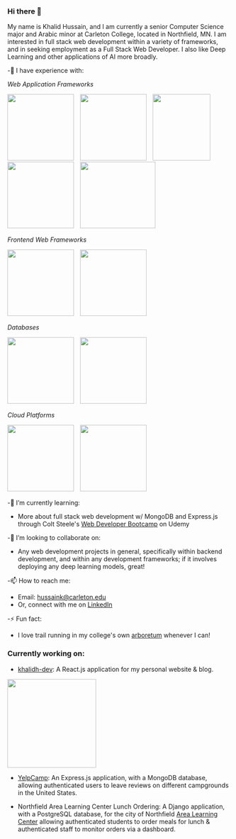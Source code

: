 ### Hi there 👋

My name is Khalid Hussain, and I am currently a senior Computer Science major and Arabic minor at Carleton College, located in Northfield, MN.  I am interested in full stack web development within a variety of frameworks, and in seeking employment as a Full Stack Web Developer. I also like Deep Learning and other applications of AI more broadly.

-🌲 I have experience with:

_Web Application Frameworks_

<a href="https://github.com/topics/react"><img src="https://user-images.githubusercontent.com/53101332/159771422-1c4e62ec-78d6-4b6d-aa08-2f91d74279f3.png" height="150px" width="150px"/></a><span>&ensp;&ensp;</span><a href="https://github.com/topics/express"><img src="https://blog.amt.in/wp-content/uploads/2017/12/e16da876-c2fd-4eb8-ae72-4b193c534938-Edited.png" height="150px"/></a><span>&ensp;&ensp;</span><a href="https://github.com/topics/node"><img src="https://logodix.com/logo/1764882.png" height="150px" width="130px"/></a><span>&ensp;&ensp;</span><a href="https://github.com/topics/django"><img src="https://miro.medium.com/max/1200/1*1OBwwxzJksMv0YDD-XmyBw.png" height="150px" width="150px"/></a><span>&ensp;&ensp;</span><a href="https://github.com/topics/flask"><img src="https://www.kindpng.com/picc/m/188-1882416_flask-python-logo-hd-png-download.png" height="150px" width="170px"/></a>  

_Frontend Web Frameworks_

<a href="https://github.com/topics/bootstrap"><img src="https://www.kindpng.com/picc/m/225-2258787_bootstrap-4-logo-png-clipart-png-download-bootstrap.png" height="150px" width="150px"/></a><span>&ensp;&ensp;</span><a href="https://tailwindcss.com/"><img src="https://encrypted-tbn0.gstatic.com/images?q=tbn:ANd9GcR0xxeQe2fRjvIQbegZz-y-HMn9JNN0sSiTTx1bXZvbjDsErD9LojB7f5pj9aPnBLeSK44&usqp=CAU" width="150px" height="150px"/></a>

_Databases_

<a href="https://github.com/topics/mongodb"><img src="https://www.pngitem.com/pimgs/m/385-3850320_png-transparent-mongodb-icon-mongodb-logo-png-download.png" height="150px" width="150px"/></a><span>&ensp;&ensp;</span><a href="https://github.com/topics/postgresql"><img src="https://encrypted-tbn0.gstatic.com/images?q=tbn:ANd9GcRY5B8GMClLqIJ2RObCTxzObLFKRYbg7fIKlCaZIOqnQhglC9o5DXT7Eg5YWNTnIidoHD4&usqp=CAU" width="150px" height="150px"/></a>

_Cloud Platforms_

<a href="https://aws.amazon.com/api-gateway/"><img src="http://addo.io/media/blog/aws-api-gateway-icon.png" height="150px" width="150px"/></a><span>&ensp;&ensp;</span><a href="https://aws.amazon.com/lambda/"><img src="https://upload.wikimedia.org/wikipedia/commons/thumb/5/5c/Amazon_Lambda_architecture_logo.svg/1200px-Amazon_Lambda_architecture_logo.svg.png" width="150px" height="150px"/></a>

-🌱 I’m currently learning:
  - More about full stack web development w/ MongoDB and Express.js through Colt Steele's [Web Developer Bootcamp](https://www.udemy.com/course/the-web-developer-bootcamp/) on Udemy

-🤝 I’m looking to collaborate on:
  - Any web development projects in general, specifically within backend development, and within any development frameworks; if it involves deploying any deep learning models, great!

-📫 How to reach me:
  - Email: hussaink@carleton.edu
  - Or, connect with me on [LinkedIn](https://www.linkedin.com/in/khalid-hussain-029970176/)

-⚡ Fun fact:
  - I love trail running in my college's own [arboretum](https://www.google.com/search?q=carleton+college+arboretum&tbm=isch&sxsrf=APq-WBvcHbGkFm_Pqfq3O7WFtYhn9gb-iQ%3A1647842034447&source=hp&biw=1280&bih=560&ei=8hI4YsTXF8KhptQP-cqTqAU&iflsig=AHkkrS4AAAAAYjghAgLYfzOTgNuuPR_IhDRJK4Ue3Lul&oq=carleton+college+arbore&gs_lcp=CgNpbWcQAxgAMgUIABCABDIECAAQGDoHCCMQ7wMQJzoICAAQgAQQsQM6CAgAELEDEIMBOgsIABCABBCxAxCDAToGCAAQCBAeUABYhBdg0B1oAHAAeACAAZABiAG4EJIBBDIwLjOYAQCgAQGqAQtnd3Mtd2l6LWltZw&sclient=img) whenever I can!

### Currently working on:
- [khalidh-dev](https://github.com/khalidh223/khalidh-dev): A React.js application for my personal website & blog.
<img src="https://user-images.githubusercontent.com/53101332/159212228-090e8bec-e727-4faf-a970-ab67f4c210a2.png" height="200px" />

- [YelpCamp](https://github.com/khalidh223/YelpCamp): An Express.js application, with a MongoDB database, allowing authenticated users to leave reviews on different campgrounds in the United States.

- Northfield Area Learning Center Lunch Ordering: A Django application, with a PostgreSQL database, for the city of Northfield [Area Learning Center](https://northfieldschools.org/schools/area-learning-center/) allowing authenticated students to order meals for lunch & authenticated staff to monitor orders via a dashboard.
